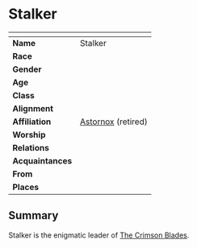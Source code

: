 # Stalker

| []() | |
| --- | --- |
| **Name** | Stalker |
| **Race** | |
| **Gender** | |
| **Age** | |
| **Class** | |
| **Alignment** | |
| **Affiliation** | [Astornox](../civilisations/kingdom-of-astor/organisations/astornox/astornox.md) (retired) |
| **Worship** | |
| **Relations** | |
| **Acquaintances** | |
| **From** | |
| **Places** | |

## Summary

Stalker is the enigmatic leader of [The Crimson Blades](../civilisations/kingdom-of-astor/organisations/the-crimson-blades.md).
